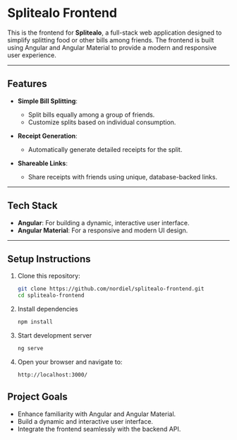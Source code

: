 # Splitealo Frontend

This is the frontend for **Splitealo**, a full-stack web application designed to simplify splitting food or other bills among friends. The frontend is built using Angular and Angular Material to provide a modern and responsive user experience.

---

## Features

- **Simple Bill Splitting**:
  - Split bills equally among a group of friends.
  - Customize splits based on individual consumption.

- **Receipt Generation**:
  - Automatically generate detailed receipts for the split.

- **Shareable Links**:
  - Share receipts with friends using unique, database-backed links.

---

## Tech Stack

- **Angular**: For building a dynamic, interactive user interface.
- **Angular Material**: For a responsive and modern UI design.

---

## Setup Instructions

1. Clone this repository:
   ```bash
   git clone https://github.com/nordiel/splitealo-frontend.git
   cd splitealo-frontend
2. Install dependencies
   ```bash
   npm install
3. Start development server
   ```bash
   ng serve
4. Open your browser and navigate to:
   ```bash
   http://localhost:3000/

## Project Goals
- Enhance familiarity with Angular and Angular Material.
- Build a dynamic and interactive user interface.
- Integrate the frontend seamlessly with the backend API.
